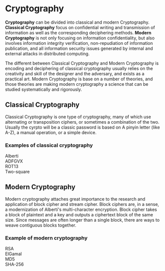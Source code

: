 # Cryptography
**Cryptography** can be divided into classical and modern Cryptography.
**Classical Cryptography** focus on confidential writing and transmission of information as well as the corresponding deciphering methods.
**Modern Cryptography** is not only focusing on information confidentiality, but also involves information integrity verification, non-repudiation of information publication, and all information security issues generated by internal and external attacks in distributed computing.
  
The different between Classical Cryptography and Modern Cryptography is encoding and deciphering of classical cryptography usually relies on the creativity and skill of the designer and the adversary, and exists as a practical art. Modern Cryptography is base on a number of theories, and those theories are making modern cryptography a science that can be studied systematically and rigorously.
  
## Classical Cryptography
Classical Cryptography is one type of cryptography, many of which use alternating or transposition ciphers, or sometimes a combination of the two. Usually the cyrpto will be a classic password is based on A pinyin letter (like A-Z), a manual operation, or a simple device.
  
### Examples of classical cryptography
Alberti  
ADFGVX  
ROT13  
Two-square  

## Modern Cryptography
Modern cryptography attaches great importance to the research and application of block cipher and stream cipher. Block ciphers are, in a sense, a modernization of Alberti's multi-character encryption. Block cipher takes a block of plaintext and a key and outputs a ciphertext block of the same size. Since messages are often longer than a single block, there are ways to weave contiguous blocks together.
  
### Example of modern cryptography
RSA  
ElGamal  
MD5  
SHA-256  